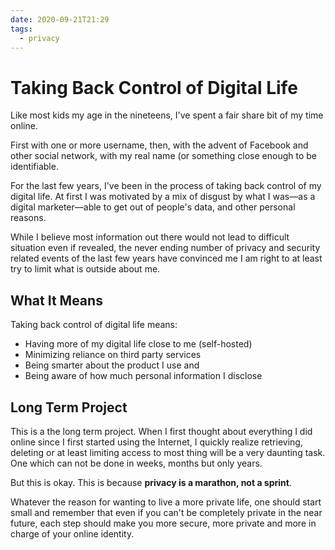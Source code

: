 ```yaml
---
date: 2020-09-21T21:29
tags:
  - privacy
---
```


# Taking Back Control of Digital Life

Like most kids my age in the nineteens, I've spent a fair share bit of my time
online.

First with one or more username, then, with the advent of Facebook and other
social network, with my real name (or something close enough to be identifiable.

For the last few years, I've been in the process of taking back control of my
digital life. At first I was motivated by a mix of disgust by what I was—as a
digital marketer—able to get out of people's data, and other personal reasons.

While I believe most information out there would not lead to difficult
situation even if revealed, the never ending number of privacy and security
related events of the last few years have convinced me I am right to at least
try to limit what is outside about me.

## What It Means

Taking back control of digital life means:

* Having more of my digital life close to me (self-hosted)
* Minimizing reliance on third party services
* Being smarter about the product I use and
* Being aware of how much personal information I disclose


## Long Term Project

This is a the long term project. When I first thought about everything I did
online since I first started using the Internet, I quickly realize retrieving, 
deleting or at least limiting access to most thing will be a very daunting task.
One which can not be done in weeks, months but only years.

But this is okay. This is because **privacy is a marathon, not a sprint**.

Whatever the reason for wanting to live a more private life, one should start
small and remember that even if you can't be completely private in the near
future, each step should make you more secure, more private and more in charge
of your online identity.

